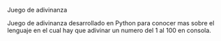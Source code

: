 Juego de adivinanza

Juego de adivinanza desarrollado en Python para conocer mas sobre el lenguaje en el cual hay que adivinar un numero del 1 al 100 en consola.
